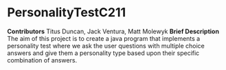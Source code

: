 # PersonalityTestC211
**Contributors** 
Titus Duncan, Jack Ventura, Matt Molewyk
**Brief Description** 
The aim of this project is to create a java program that implements a personality test
where we ask the user questions with multiple choice answers and give them a personality type
based upon their specific combination of answers.
